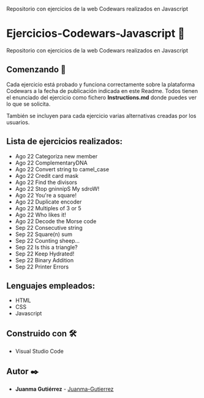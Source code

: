 Repositorio con ejercicios de la web Codewars realizados en Javascript

# Ejercicios-Codewars-Javascript 🧰

Repositorio con ejercicios de la web Codewars realizados en Javascript

## Comenzando 🚀

Cada ejercicio está probado y funciona correctamente sobre la plataforma Codewars a la fecha de publicación indicada en este Readme. Todos tienen el enunciado del ejercicio como fichero **Instructions.md** donde puedes ver lo que se solicita.

También se incluyen para cada ejercicio varias alternativas creadas por los usuarios.

## Lista de ejercicios realizados:

-   Ago 22 Categoriza new member
-   Ago 22 ComplementaryDNA
-   Ago 22 Convert string to camel_case
-   Ago 22 Credit card mask
-   Ago 22 Find the divisors
-   Ago 22 Stop gninnipS My sdroW!
-   Ago 22 You're a square!
-   Ago 22 Duplicate encoder
-   Ago 22 Multiples of 3 or 5
-   Ago 22 Who likes it!
-   Ago 22 Decode the Morse code
-   Sep 22 Consecutive string
-   Sep 22 Square(n) sum
-   Sep 22 Counting sheep...
-   Sep 22 Is this a triangle?
-   Sep 22 Keep Hydrated!
-   Sep 22 Binary Addition
-   Sep 22 Printer Errors

## Lenguajes empleados:

-   HTML
-   CSS
-   Javascript

## Construido con 🛠️

-   Visual Studio Code

## Autor ✒️

-   **Juanma Gutiérrez** - [Juanma-Gutierrez](https://github.com/Juanma-Gutierrez)

